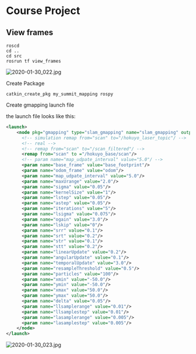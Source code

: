 # Course Project

## View frames

```shell
roscd
cd ..
cd src
rosrun tf view_frames
```

![2020-01-30_022.jpg](https://gitee.com/gdhu/testtingop/raw/master/2020-01-30_022.jpg)

Create Package

```shell
catkin_create_pkg my_summit_mapping rospy
```

Create gmapping launch file

the launch file looks like this:

```xml
<launch>
    <node pkg="gmapping" type="slam_gmapping" name="slam_gmapping" output="screen">
      <!-- simulation remap from="scan" to="/hokuyo_laser_topic"/ -->
      <!-- real -->
      <!-- remap from="scan" to="/scan_filtered"/ -->
      <remap from="scan" to ="/hokuyo_base/scan"/>
      <!-- param name="map_udpate_interval" value="5.0"/ -->
      <param name="base_frame" value="base_footprint"/>
      <param name="odom_frame" value="odom"/>
      <param name="map_udpate_interval" value="5.0"/>
      <param name="maxUrange" value="2.0"/>
      <param name="sigma" value="0.05"/>
      <param name="kernelSize" value="1"/>
      <param name="lstep" value="0.05"/>
      <param name="astep" value="0.05"/>
      <param name="iterations" value="5"/>
      <param name="lsigma" value="0.075"/>
      <param name="ogain" value="3.0"/>
      <param name="lskip" value="0"/>
      <param name="srr" value="0.1"/>
      <param name="srt" value="0.2"/>
      <param name="str" value="0.1"/>
      <param name="stt" value="0.2"/>
      <param name="linearUpdate" value="0.2"/>
      <param name="angularUpdate" value="0.1"/>
      <param name="temporalUpdate" value="3.0"/>
      <param name="resampleThreshold" value="0.5"/>
      <param name="particles" value="100"/>
      <param name="xmin" value="-50.0"/>
      <param name="ymin" value="-50.0"/>
      <param name="xmax" value="50.0"/>
      <param name="ymax" value="50.0"/>
      <param name="delta" value="0.05"/>
      <param name="llsamplerange" value="0.01"/>
      <param name="llsamplestep" value="0.01"/>
      <param name="lasamplerange" value="0.005"/>
      <param name="lasamplestep" value="0.005"/>
    </node>
</launch>
```

![2020-01-30_023.jpg](https://gitee.com/gdhu/testtingop/raw/master/2020-01-30_023.jpg)